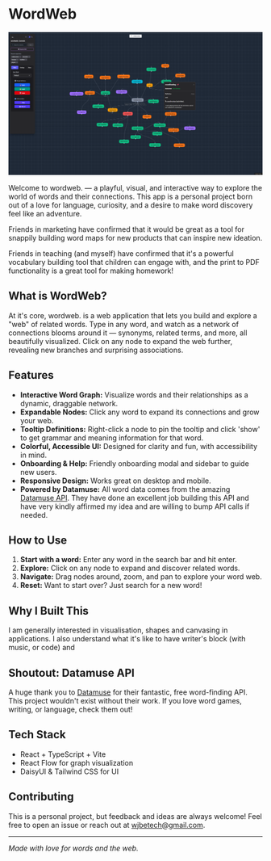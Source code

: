 # WordWeb

<p align="center">
	<img src="public/assets/wordwebinaction.png" alt="WordWeb in action" width="700" />
</p>

Welcome to wordweb. — a playful, visual, and interactive way to explore the world of words and their connections. This app is a personal project born out of a love for language, curiosity, and a desire to make word discovery feel like an adventure.

Friends in marketing have confirmed that it would be great as a tool for snappily building word maps for new products that can inspire new ideation.

Friends in teaching (and myself) have confirmed that it's a powerful vocabulary building tool that children can engage with, and the print to PDF functionality is a great tool for making homework!

## What is WordWeb?

At it's core, wordweb. is a web application that lets you build and explore a "web" of related words. Type in any word, and watch as a network of connections blooms around it — synonyms, related terms, and more, all beautifully visualized. Click on any node to expand the web further, revealing new branches and surprising associations.

## Features

- **Interactive Word Graph:** Visualize words and their relationships as a dynamic, draggable network.
- **Expandable Nodes:** Click any word to expand its connections and grow your web.
- **Tooltip Definitions:** Right-click a node to pin the tooltip and click 'show' to get grammar and meaning information for that word.
- **Colorful, Accessible UI:** Designed for clarity and fun, with accessibility in mind.
- **Onboarding & Help:** Friendly onboarding modal and sidebar to guide new users.
- **Responsive Design:** Works great on desktop and mobile.
- **Powered by Datamuse:** All word data comes from the amazing [Datamuse API](https://www.datamuse.com/api/). They have done an excellent job building this API and have very kindly affirmed my idea and are willing to bump API calls if needed.

## How to Use

1. **Start with a word:** Enter any word in the search bar and hit enter.
2. **Explore:** Click on any node to expand and discover related words.
3. **Navigate:** Drag nodes around, zoom, and pan to explore your word web.
4. **Reset:** Want to start over? Just search for a new word!

## Why I Built This

I am generally interested in visualisation, shapes and canvasing in applications. I also understand what it's like to have writer's block (with music, or code) and

## Shoutout: Datamuse API

A huge thank you to [Datamuse](https://www.datamuse.com/) for their fantastic, free word-finding API. This project wouldn't exist without their work. If you love word games, writing, or language, check them out!

## Tech Stack

- React + TypeScript + Vite
- React Flow for graph visualization
- DaisyUI & Tailwind CSS for UI

## Contributing

This is a personal project, but feedback and ideas are always welcome! Feel free to open an issue or reach out at wjbetech@gmail.com.

---

_Made with love for words and the web._

